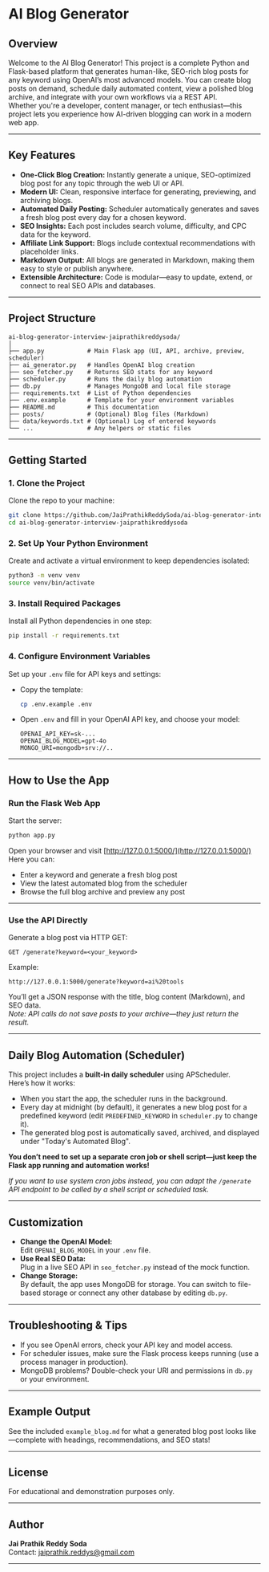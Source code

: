 # AI Blog Generator

## Overview

Welcome to the AI Blog Generator! This project is a complete Python and Flask-based platform that generates human-like, SEO-rich blog posts for any keyword using OpenAI’s most advanced models. You can create blog posts on demand, schedule daily automated content, view a polished blog archive, and integrate with your own workflows via a REST API.  
Whether you're a developer, content manager, or tech enthusiast—this project lets you experience how AI-driven blogging can work in a modern web app.

---

## Key Features

- **One-Click Blog Creation:** Instantly generate a unique, SEO-optimized blog post for any topic through the web UI or API.
- **Modern UI:** Clean, responsive interface for generating, previewing, and archiving blogs.
- **Automated Daily Posting:** Scheduler automatically generates and saves a fresh blog post every day for a chosen keyword.
- **SEO Insights:** Each post includes search volume, difficulty, and CPC data for the keyword.
- **Affiliate Link Support:** Blogs include contextual recommendations with placeholder links.
- **Markdown Output:** All blogs are generated in Markdown, making them easy to style or publish anywhere.
- **Extensible Architecture:** Code is modular—easy to update, extend, or connect to real SEO APIs and databases.

---

## Project Structure

```
ai-blog-generator-interview-jaiprathikreddysoda/
│
├── app.py            # Main Flask app (UI, API, archive, preview, scheduler)
├── ai_generator.py   # Handles OpenAI blog creation
├── seo_fetcher.py    # Returns SEO stats for any keyword
├── scheduler.py      # Runs the daily blog automation
├── db.py             # Manages MongoDB and local file storage
├── requirements.txt  # List of Python dependencies
├── .env.example      # Template for your environment variables
├── README.md         # This documentation
├── posts/            # (Optional) Blog files (Markdown)
├── data/keywords.txt # (Optional) Log of entered keywords
└── ...               # Any helpers or static files
```

---

## Getting Started

### 1. Clone the Project

Clone the repo to your machine:
```bash
git clone https://github.com/JaiPrathikReddySoda/ai-blog-generator-interview-jaiprathikreddysoda.git
cd ai-blog-generator-interview-jaiprathikreddysoda
```

### 2. Set Up Your Python Environment

Create and activate a virtual environment to keep dependencies isolated:
```bash
python3 -m venv venv
source venv/bin/activate         
```

### 3. Install Required Packages

Install all Python dependencies in one step:
```bash
pip install -r requirements.txt
```

### 4. Configure Environment Variables

Set up your `.env` file for API keys and settings:

- Copy the template:
  ```bash
  cp .env.example .env
  ```
- Open `.env` and fill in your OpenAI API key, and choose your model:
  ```
  OPENAI_API_KEY=sk-...
  OPENAI_BLOG_MODEL=gpt-4o
  MONGO_URI=mongodb+srv://..
  ```

---

## How to Use the App

### Run the Flask Web App

Start the server:
```bash
python app.py
```
Open your browser and visit [http://127.0.0.1:5000/](http://127.0.0.1:5000/)  
Here you can:
- Enter a keyword and generate a fresh blog post
- View the latest automated blog from the scheduler
- Browse the full blog archive and preview any post

---

### Use the API Directly

Generate a blog post via HTTP GET:
```
GET /generate?keyword=<your_keyword>
```
Example:
```
http://127.0.0.1:5000/generate?keyword=ai%20tools
```
You’ll get a JSON response with the title, blog content (Markdown), and SEO data.  
*Note: API calls do not save posts to your archive—they just return the result.*

---

## Daily Blog Automation (Scheduler)

This project includes a **built-in daily scheduler** using APScheduler.  
Here’s how it works:

- When you start the app, the scheduler runs in the background.
- Every day at midnight (by default), it generates a new blog post for a predefined keyword (edit `PREDEFINED_KEYWORD` in `scheduler.py` to change it).
- The generated blog post is automatically saved, archived, and displayed under "Today's Automated Blog".

**You don’t need to set up a separate cron job or shell script—just keep the Flask app running and automation works!**

*If you want to use system cron jobs instead, you can adapt the `/generate` API endpoint to be called by a shell script or scheduled task.*

---

## Customization

- **Change the OpenAI Model:**  
  Edit `OPENAI_BLOG_MODEL` in your `.env` file.
- **Use Real SEO Data:**  
  Plug in a live SEO API in `seo_fetcher.py` instead of the mock function.
- **Change Storage:**  
  By default, the app uses MongoDB for storage. You can switch to file-based storage or connect any other database by editing `db.py`.

---

## Troubleshooting & Tips

- If you see OpenAI errors, check your API key and model access.
- For scheduler issues, make sure the Flask process keeps running (use a process manager in production).
- MongoDB problems? Double-check your URI and permissions in `db.py` or your environment.

---

## Example Output

See the included `example_blog.md` for what a generated blog post looks like—complete with headings, recommendations, and SEO stats!

---

## License

For educational and demonstration purposes only.

---

## Author

**Jai Prathik Reddy Soda**  
Contact: jaiprathik.reddys@gmail.com

---
